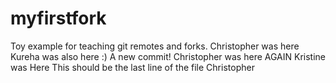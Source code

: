 # myfirstfork
Toy example for teaching git remotes and forks. 
Christopher was here
Kureha was also here :)
A new commit!
Christopher was here AGAIN
Kristine was Here
This should be the last line of the file
Christopher

